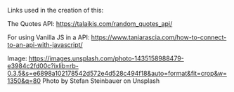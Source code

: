 Links used in the creation of this:

The Quotes API:
https://talaikis.com/random_quotes_api/

For using Vanilla JS in a API:
https://www.taniarascia.com/how-to-connect-to-an-api-with-javascript/

Image:
https://images.unsplash.com/photo-1435158988479-e3984c2fd00c?ixlib=rb-0.3.5&s=e6898a102178542d572e4d528c494f18&auto=format&fit=crop&w=1350&q=80
Photo by Stefan Steinbauer on Unsplash